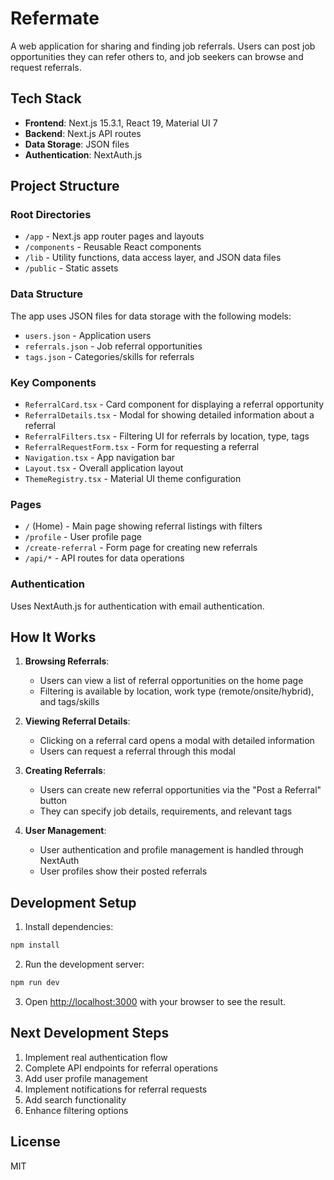 # Refermate

A web application for sharing and finding job referrals. Users can post job opportunities they can refer others to, and job seekers can browse and request referrals.

## Tech Stack
- **Frontend**: Next.js 15.3.1, React 19, Material UI 7
- **Backend**: Next.js API routes
- **Data Storage**: JSON files
- **Authentication**: NextAuth.js

## Project Structure

### Root Directories
- `/app` - Next.js app router pages and layouts
- `/components` - Reusable React components
- `/lib` - Utility functions, data access layer, and JSON data files
- `/public` - Static assets

### Data Structure
The app uses JSON files for data storage with the following models:
- `users.json` - Application users
- `referrals.json` - Job referral opportunities
- `tags.json` - Categories/skills for referrals

### Key Components
- `ReferralCard.tsx` - Card component for displaying a referral opportunity
- `ReferralDetails.tsx` - Modal for showing detailed information about a referral
- `ReferralFilters.tsx` - Filtering UI for referrals by location, type, tags
- `ReferralRequestForm.tsx` - Form for requesting a referral
- `Navigation.tsx` - App navigation bar
- `Layout.tsx` - Overall application layout
- `ThemeRegistry.tsx` - Material UI theme configuration

### Pages
- `/` (Home) - Main page showing referral listings with filters
- `/profile` - User profile page
- `/create-referral` - Form page for creating new referrals
- `/api/*` - API routes for data operations

### Authentication
Uses NextAuth.js for authentication with email authentication.

## How It Works

1. **Browsing Referrals**: 
   - Users can view a list of referral opportunities on the home page
   - Filtering is available by location, work type (remote/onsite/hybrid), and tags/skills

2. **Viewing Referral Details**:
   - Clicking on a referral card opens a modal with detailed information
   - Users can request a referral through this modal

3. **Creating Referrals**:
   - Users can create new referral opportunities via the "Post a Referral" button
   - They can specify job details, requirements, and relevant tags

4. **User Management**:
   - User authentication and profile management is handled through NextAuth
   - User profiles show their posted referrals

## Development Setup

1. Install dependencies:
```bash
npm install
```

2. Run the development server:
```bash
npm run dev
```

3. Open [http://localhost:3000](http://localhost:3000) with your browser to see the result.

## Next Development Steps
1. Implement real authentication flow
2. Complete API endpoints for referral operations
3. Add user profile management
4. Implement notifications for referral requests
5. Add search functionality
6. Enhance filtering options

## License

MIT
